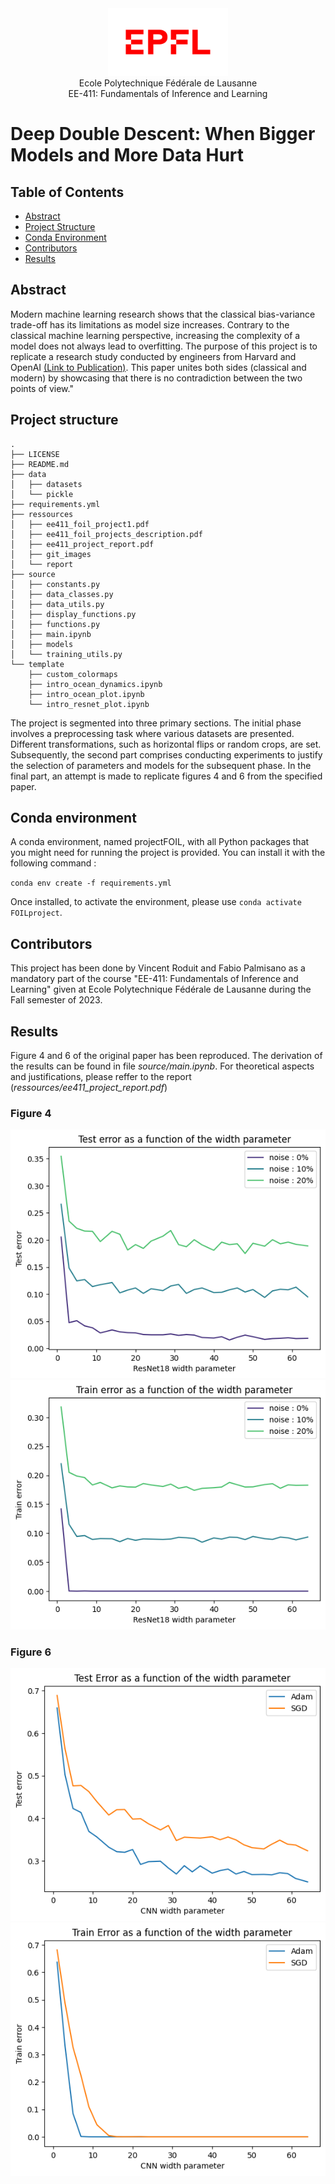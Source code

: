 <div align="center">
<img src="./ressources/git_images/logo-epfl.png" alt="Example Image" width="192" height="108">
</div>

<div align="center">
Ecole Polytechnique Fédérale de Lausanne
</div> 
<div align="center">
EE-411: Fundamentals of Inference and Learning
</div> 

# Deep Double Descent: When Bigger Models and More Data Hurt

## Table of Contents

- [Abstract](#abstract)
- [Project Structure](#project-structure)
- [Conda Environment](#conda-environment)
- [Contributors](#contributors)
- [Results](#results)

## Abstract 

Modern machine learning research shows that the classical bias-variance trade-off has its limitations as model size increases. Contrary to the classical machine learning perspective, increasing the complexity of a model does not always lead to overfitting. The purpose of this project is to replicate a research study conducted by engineers from Harvard and OpenAI [(Link to Publication)](https://arxiv.org/abs/1912.02292). This paper unites both sides (classical and modern) by showcasing that there is no contradiction between the two points of view."

## Project structure
```
.
├── LICENSE
├── README.md
├── data
│   ├── datasets
│   └── pickle
├── requirements.yml
├── ressources
│   ├── ee411_foil_project1.pdf
│   ├── ee411_foil_projects_description.pdf
│   ├── ee411_project_report.pdf
│   ├── git_images
│   └── report
├── source
│   ├── constants.py
│   ├── data_classes.py
│   ├── data_utils.py
│   ├── display_functions.py
│   ├── functions.py
│   ├── main.ipynb
│   ├── models
│   └── training_utils.py
└── template
    ├── custom_colormaps
    ├── intro_ocean_dynamics.ipynb
    ├── intro_ocean_plot.ipynb
    └── intro_resnet_plot.ipynb
```

The project is segmented into three primary sections. The initial phase involves a preprocessing task where various datasets are presented. Different transformations, such as horizontal flips or random crops, are set. Subsequently, the second part comprises conducting experiments to justify the selection of parameters and models for the subsequent phase. In the final part, an attempt is made to replicate figures 4 and 6 from the specified paper.

## Conda environment
A conda environment, named projectFOIL, with all Python packages that you might need for running the project is provided. You can install it with the following command : 

`conda env create -f requirements.yml`

Once installed, to activate the environment, please use `conda activate FOILproject`. 


## Contributors
This project has been done by Vincent Roduit and Fabio Palmisano as a mandatory part of the course "EE-411: Fundamentals of Inference and Learning" given at Ecole Polytechnique Fédérale de Lausanne during the Fall semester of 2023.

## Results
Figure 4 and 6 of the original paper has been reproduced. The derivation of the results can be found in file *source/main.ipynb*. For theoretical aspects and justifications, please reffer to the report (*ressources/ee411_project_report.pdf*)

### Figure 4
<img src="./ressources/git_images/fig4_test_error.png" alt="Example Image">
</div>
<img src="./ressources/git_images/fig4_train_error.png" alt="Example Image">
</div>

### Figure 6
<img src="./ressources/git_images/fig6_test.png" alt="Example Image">
</div>
<img src="./ressources/git_images/fig6_train.png" alt="Example Image">
</div>

